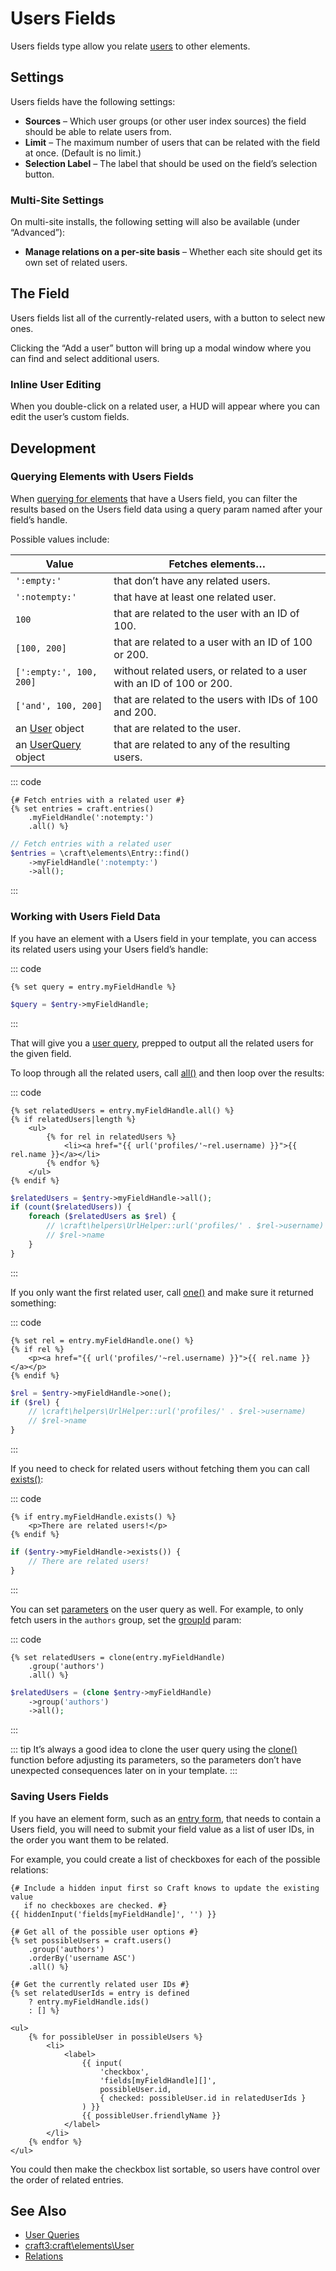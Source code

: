 # Users Fields

Users fields type allow you relate [users](users.md) to other elements.

## Settings

Users fields have the following settings:

- **Sources** – Which user groups (or other user index sources) the field should be able to relate users from.
- **Limit** – The maximum number of users that can be related with the field at once. (Default is no limit.)
- **Selection Label** – The label that should be used on the field’s selection button.

### Multi-Site Settings

On multi-site installs, the following setting will also be available (under “Advanced”):

- **Manage relations on a per-site basis** – Whether each site should get its own set of related users.

## The Field

Users fields list all of the currently-related users, with a button to select new ones.

Clicking the “Add a user” button will bring up a modal window where you can find and select additional users.

### Inline User Editing

When you double-click on a related user, a HUD will appear where you can edit the user’s custom fields.

## Development

### Querying Elements with Users Fields

When [querying for elements](element-queries.md) that have a Users field, you can filter the results based on the Users field data using a query param named after your field’s handle.

Possible values include:

| Value                                                        | Fetches elements…                                                     |
| ------------------------------------------------------------ | --------------------------------------------------------------------- |
| `':empty:'`                                                  | that don’t have any related users.                                    |
| `':notempty:'`                                               | that have at least one related user.                                  |
| `100`                                                        | that are related to the user with an ID of 100.                       |
| `[100, 200]`                                                 | that are related to a user with an ID of 100 or 200.                  |
| `[':empty:', 100, 200]`                                      | without related users, or related to a user with an ID of 100 or 200. |
| `['and', 100, 200]`                                          | that are related to the users with IDs of 100 and 200.                |
| an [User](craft3:craft\elements\User) object               | that are related to the user.                                         |
| an [UserQuery](craft3:craft\elements\db\UserQuery) object | that are related to any of the resulting users.                       |

::: code
```twig
{# Fetch entries with a related user #}
{% set entries = craft.entries()
    .myFieldHandle(':notempty:')
    .all() %}
```
```php
// Fetch entries with a related user
$entries = \craft\elements\Entry::find()
    ->myFieldHandle(':notempty:')
    ->all();
```
:::

### Working with Users Field Data

If you have an element with a Users field in your template, you can access its related users using your Users field’s handle:

::: code
```twig
{% set query = entry.myFieldHandle %}
```
```php
$query = $entry->myFieldHandle;
```
:::

That will give you a [user query](users.md#querying-users), prepped to output all the related users for the given field.

To loop through all the related users, call [all()](craft3:craft\db\Query::all()) and then loop over the results:

::: code
```twig
{% set relatedUsers = entry.myFieldHandle.all() %}
{% if relatedUsers|length %}
    <ul>
        {% for rel in relatedUsers %}
            <li><a href="{{ url('profiles/'~rel.username) }}">{{ rel.name }}</a></li>
        {% endfor %}
    </ul>
{% endif %}
```
```php
$relatedUsers = $entry->myFieldHandle->all();
if (count($relatedUsers)) {
    foreach ($relatedUsers as $rel) {
        // \craft\helpers\UrlHelper::url('profiles/' . $rel->username)
        // $rel->name
    }
}
```
:::

If you only want the first related user, call [one()](craft3:craft\db\Query::one()) and make sure it returned something:

::: code
```twig
{% set rel = entry.myFieldHandle.one() %}
{% if rel %}
    <p><a href="{{ url('profiles/'~rel.username) }}">{{ rel.name }}</a></p>
{% endif %}
```
```php
$rel = $entry->myFieldHandle->one();
if ($rel) {
    // \craft\helpers\UrlHelper::url('profiles/' . $rel->username)
    // $rel->name
}
```
:::

If you need to check for related users without fetching them you can call [exists()](craft3:craft\db\Query::exists()):

::: code
```twig
{% if entry.myFieldHandle.exists() %}
    <p>There are related users!</p>
{% endif %}
```
```php
if ($entry->myFieldHandle->exists()) {
    // There are related users!
}
```
:::

You can set [parameters](users.md#parameters) on the user query as well. For example, to only fetch users in the `authors` group, set the [groupId](users.md#groupid) param:

::: code
```twig
{% set relatedUsers = clone(entry.myFieldHandle)
    .group('authors')
    .all() %}
```
```php
$relatedUsers = (clone $entry->myFieldHandle)
    ->group('authors')
    ->all();
```
:::

::: tip
It’s always a good idea to clone the user query using the [clone()](./dev/functions.md#clone) function before adjusting its parameters, so the parameters don’t have unexpected consequences later on in your template.
:::

### Saving Users Fields

If you have an element form, such as an [entry form](https://craftcms.com/knowledge-base/entry-form), that needs to contain a Users field, you will need to submit your field value as a list of user IDs, in the order you want them to be related.

For example, you could create a list of checkboxes for each of the possible relations:

```twig
{# Include a hidden input first so Craft knows to update the existing value
   if no checkboxes are checked. #}
{{ hiddenInput('fields[myFieldHandle]', '') }}

{# Get all of the possible user options #}
{% set possibleUsers = craft.users()
    .group('authors')
    .orderBy('username ASC')
    .all() %}

{# Get the currently related user IDs #}
{% set relatedUserIds = entry is defined
    ? entry.myFieldHandle.ids()
    : [] %}

<ul>
    {% for possibleUser in possibleUsers %}
        <li>
            <label>
                {{ input(
                    'checkbox',
                    'fields[myFieldHandle][]',
                    possibleUser.id,
                    { checked: possibleUser.id in relatedUserIds }
                ) }}
                {{ possibleUser.friendlyName }}
            </label>
        </li>
    {% endfor %}
</ul>
```

You could then make the checkbox list sortable, so users have control over the order of related entries.

## See Also

* [User Queries](users.md#querying-users)
* <craft3:craft\elements\User>
* [Relations](relations.md)
